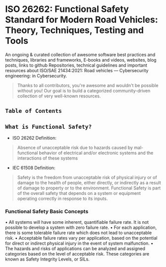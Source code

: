 # ISO 26262: Functional Safety Standard for Modern Road Vehicles: Theory, Techniques, Testing and Tools


An ongoing & curated collection of awesome software best practices and techniques, libraries and frameworks, E-books and videos, websites, blog posts, links to github Repositories, technical guidelines and important resources about ISO/SAE 21434:2021: Road vehicles — Cybersecurity engineering:  in Cybersecurity.
> Thanks to all contributors, you're awesome and wouldn't be possible without you! Our goal is to build a categorized community-driven collection of very well-known resources.


## `Table of Contents`


## `What is Functional Safety?`

- ISO 26262 Definition:
> Absence of unacceptable risk due to hazards caused by mal-functional behavior of electrical and/or electronic systems and the interactions of these systems

- IEC 61508 Definition:
> Safety is the freedom from unacceptable risk of physical injury or of damage to the health of people, either directly, or indirectly as a result of damage to property or to the
environment.
> Functional Safety is part of the overall safety that depends on a system or equipment
operating correctly in response to its inputs.

### Functional Safety Basic Concepts
• All systems will have some inherent, quantifiable failure rate. It is not possible to develop a system with zero failure rate.
• For each application, there is some tolerable failure rate which does not lead to unacceptable risk.
• Acceptable failure rates vary per application, based on the potential for direct or indirect physical injury in the event of system malfunction.
• The hazards and risks of applications can be analyzed and assigned categories based on the level of acceptable risk. These categories are known as Safety Integrity Levels, or SILs.

